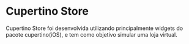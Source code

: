 # Cupertino Store

Cupertino Store foi desenvolvida utilizando principalmente widgets do pacote
cupertino(iOS), e tem como objetivo simular uma loja virtual. <br><br>
<div align="center">
</div>
